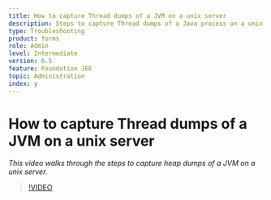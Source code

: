 ```yaml
---
title: How to capture Thread dumps of a JVM on a unix server
description: Steps to capture Thread dumps of a Java process on a unix server
type: Troubleshooting
product: forms 
role: Admin 
level: Intermediate
version: 6.5
feature: Foundation JEE
topic: Administration
index: y
---
```


# How to capture Thread dumps of a JVM on a unix server

*This video walks through the steps to capture heap dumps of a JVM on a unix server.*

>[!VIDEO](https://video.tv.adobe.com/v/335492?quality=9&learn=on)